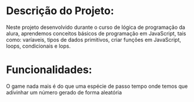 <h1> Descrição do Projeto:</h1> 
<p> Neste projeto desenvolvido durante o curso de lógica de programação da alura, aprendemos conceitos básicos de programação em JavaScript, tais como:
varíaveis, tipos de dados primitivos, criar funções em JavaScript, loops, condicionais e lops. </p>
<h1> Funcionalidades: </h1>
<p> O game nada mais é do que uma espécie de passo tempo onde temos que adivinhar um número gerado de forma aleatória</p>
